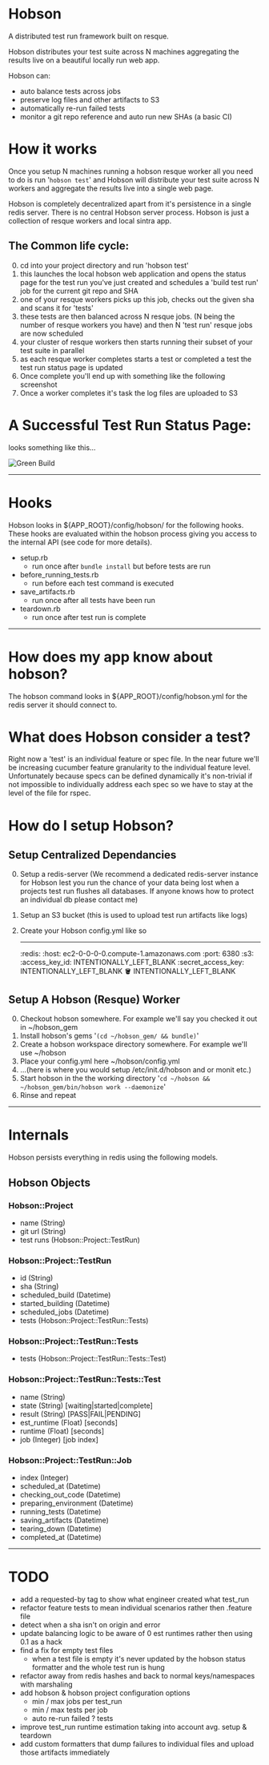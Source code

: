 # Hobson

A distributed test run framework built on resque.

Hobson distributes your test suite across N machines aggregating the results live on a beautiful locally run web app.

Hobson can:

  * auto balance tests across jobs
  * preserve log files and other artifacts to S3
  * automatically re-run failed tests
  * monitor a git repo reference and auto run new SHAs (a basic CI)

# How it works

  Once you setup N machines running a hobson resque worker all you need to do is run '`hobson test`' and Hobson will distribute your test suite across N workers and aggregate the results live into a single web page.

Hobson is completely decentralized apart from it's persistence in a single redis server. There is no central Hobson server process. Hobson is just a collection of resque workers and local sintra app.

## The Common life cycle:

  0. cd into your project directory and run 'hobson test'
  0. this launches the local hobson web application and opens the status page for the test run you've just created and schedules a 'build test run' job for the current git repo and SHA
  0. one of your resque workers picks up this job, checks out the given sha and scans it for 'tests'
  0. these tests are then balanced across N resque jobs. (N being the number of resque workers you have) and then N 'test run' resque jobs are now scheduled
  0. your cluster of resque workers then starts running their subset of your test suite in parallel
  0. as each resque worker completes starts a test or completed a test the test run status page is updated
  0. Once complete you'll end up with something like the following screenshot
  0. Once a worker completes it's task the log files are uploaded to S3

# A Successful Test Run Status Page:

looks something like this…

![Green Build](http://dl.dropbox.com/u/1090585/Slingshot/Pictures/Screen%20Shot%202012-01-17%20at%2011.25.38%20AM.png)

---
# Hooks

Hobson looks in ${APP_ROOT}/config/hobson/ for the following hooks. These hooks are evaluated within the hobson process giving you access to the internal API (see code for more details).

  * setup.rb
    - run once after `bundle install` but before tests are run
  * before_running_tests.rb
    - run before each test command is executed
  * save_artifacts.rb
    - run once after all tests have been run
  * teardown.rb
    - run once after test run is complete

---

# How does my app know about hobson?

The hobson command looks in ${APP_ROOT}/config/hobson.yml for the redis server it should connect to.

# What does Hobson consider a test?

Right now a 'test' is an individual feature or spec file. In the near future we'll be increasing cucumber feature granularity to the individual feature level. Unfortunately because specs can be defined dynamically it's non-trivial if not impossible to individually address each spec so we have to stay at the level of the file for rspec.


# How do I setup Hobson?

## Setup Centralized Dependancies

  0. Setup a redis-server (We recommend a dedicated redis-server instance for Hobson lest you run the chance of your data being lost when a projects test run flushes all databases. If anyone knows how to protect an individual db please contact me)
  0. Setup an S3 bucket (this is used to upload test run artifacts like logs)
  0. Create your Hobson config.yml like so

        ---
        :redis:
          :host: ec2-0-0-0-0.compute-1.amazonaws.com
          :port: 6380
        :s3:
          :access_key_id: INTENTIONALLY_LEFT_BLANK
          :secret_access_key: INTENTIONALLY_LEFT_BLANK
          :bucket: INTENTIONALLY_LEFT_BLANK


## Setup A Hobson (Resque) Worker

  0. Checkout hobson somewhere. For example we'll say you checked it out in ~/hobson_gem
  0. Install hobson's gems '`(cd ~/hobson_gem/ && bundle)`'
  0. Create a hobson workspace directory somewhere. For example we'll use ~/hobson
  0. Place your config.yml here ~/hobson/config.yml
  0. …(here is where you would setup /etc/init.d/hobson and or monit etc.)
  0. Start hobson in the the working directory '`cd ~/hobson && ~/hobson_gem/bin/hobson work --daemonize`'
  0. Rinse and repeat

---

# Internals

  Hobson persists everything in redis using the following models.

## Hobson Objects


### Hobson::Project
  * name       (String)
  * git url    (String)
  * test runs  (Hobson::Project::TestRun)

### Hobson::Project::TestRun
  * id                (String)
  * sha               (String)
  * scheduled_build   (Datetime)
  * started_building  (Datetime)
  * scheduled_jobs    (Datetime)
  * tests             (Hobson::Project::TestRun::Tests)

### Hobson::Project::TestRun::Tests
  * tests (Hobson::Project::TestRun::Tests::Test)

### Hobson::Project::TestRun::Tests::Test
  * name        (String)
  * state       (String)  [waiting|started|complete]
  * result      (String)  [PASS|FAIL|PENDING]
  * est_runtime (Float)   [seconds]
  * runtime     (Float)   [seconds]
  * job         (Integer) [job index]

### Hobson::Project::TestRun::Job
  * index                 (Integer)
  * scheduled_at          (Datetime)
  * checking\_out_code    (Datetime)
  * preparing_environment (Datetime)
  * running_tests         (Datetime)
  * saving_artifacts      (Datetime)
  * tearing_down          (Datetime)
  * completed_at          (Datetime)

---

# TODO

  * add a requested-by tag to show what engineer created what test_run
  * refactor feature tests to mean individual scenarios rather then .feature file
  * detect when a sha isn't on origin and error
  * update balancing logic to be aware of 0 est runtimes rather then using 0.1 as a hack
  * find a fix for empty test files
    * when a test file is empty it's never updated by the hobson status formatter and the whole test run is hung
  * refactor away from redis hashes and back to normal keys/namespaces with marshaling
  * add hobson & hobson project configuration options
    * min / max jobs per test_run
    * min / max tests per job
    * auto re-run failed ? tests
  * improve test_run runtime estimation taking into account avg. setup & teardown
  * add custom formatters that dump failures to individual files and upload those artifacts immediately
